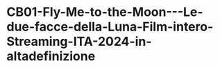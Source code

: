 # CB01-Fly-Me-to-the-Moon---Le-due-facce-della-Luna-Film-intero-Streaming-ITA-2024-in-altadefinizione